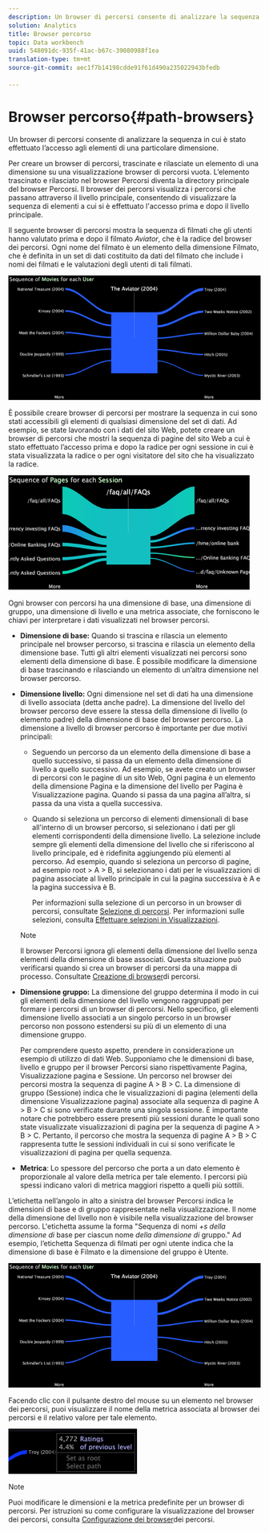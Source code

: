 ```yaml
---
description: Un browser di percorsi consente di analizzare la sequenza in cui è stato effettuato l’accesso agli elementi di una particolare dimensione.
solution: Analytics
title: Browser percorso
topic: Data workbench
uuid: 548091dc-935f-41ac-b67c-39080988f1ea
translation-type: tm+mt
source-git-commit: aec1f7b14198cdde91f61d490a235022943bfedb

---
```



# Browser percorso{#path-browsers}

Un browser di percorsi consente di analizzare la sequenza in cui è stato effettuato l’accesso agli elementi di una particolare dimensione.

Per creare un browser di percorsi, trascinate e rilasciate un elemento di una dimensione su una visualizzazione browser di percorsi vuota. L’elemento trascinato e rilasciato nel browser Percorsi diventa la directory principale del browser Percorsi. Il browser dei percorsi visualizza i percorsi che passano attraverso il livello principale, consentendo di visualizzare la sequenza di elementi a cui si è effettuato l&#39;accesso prima e dopo il livello principale.

Il seguente browser di percorsi mostra la sequenza di filmati che gli utenti hanno valutato prima e dopo il filmato *Aviator*, che è la radice del browser dei percorsi. Ogni nome del filmato è un elemento della dimensione Filmato, che è definita in un set di dati costituito da dati del filmato che include i nomi dei filmati e le valutazioni degli utenti di tali filmati.

![](assets/vis_PathBrowser_Movies.png)

È possibile creare browser di percorsi per mostrare la sequenza in cui sono stati accessibili gli elementi di qualsiasi dimensione del set di dati. Ad esempio, se state lavorando con i dati del sito Web, potete creare un browser di percorsi che mostri la sequenza di pagine del sito Web a cui è stato effettuato l’accesso prima e dopo la radice per ogni sessione in cui è stata visualizzata la radice o per ogni visitatore del sito che ha visualizzato la radice.

![](assets/vis_PathBrowser_Pages.png)

Ogni browser con percorsi ha una dimensione di base, una dimensione di gruppo, una dimensione di livello e una metrica associate, che forniscono le chiavi per interpretare i dati visualizzati nel browser percorsi.

* **Dimensione di base:** Quando si trascina e rilascia un elemento principale nel browser percorso, si trascina e rilascia un elemento della dimensione base. Tutti gli altri elementi visualizzati nei percorsi sono elementi della dimensione di base. È possibile modificare la dimensione di base trascinando e rilasciando un elemento di un’altra dimensione nel browser percorso.
* **Dimensione livello:** Ogni dimensione nel set di dati ha una dimensione di livello associata (detta anche padre). La dimensione del livello del browser percorso deve essere la stessa della dimensione di livello (o elemento padre) della dimensione di base del browser percorso. La dimensione a livello di browser percorso è importante per due motivi principali:

   * Seguendo un percorso da un elemento della dimensione di base a quello successivo, si passa da un elemento della dimensione di livello a quello successivo. Ad esempio, se avete creato un browser di percorsi con le pagine di un sito Web, Ogni pagina è un elemento della dimensione Pagina e la dimensione del livello per Pagina è Visualizzazione pagina. Quando si passa da una pagina all’altra, si passa da una vista a quella successiva.
   * Quando si seleziona un percorso di elementi dimensionali di base all&#39;interno di un browser percorso, si selezionano i dati per gli elementi corrispondenti della dimensione livello. La selezione include sempre gli elementi della dimensione del livello che si riferiscono al livello principale, ed è ridefinita aggiungendo più elementi al percorso. Ad esempio, quando si seleziona un percorso di pagine, ad esempio root > A > B, si selezionano i dati per le visualizzazioni di pagina associate al livello principale in cui la pagina successiva è A e la pagina successiva è B.

      Per informazioni sulla selezione di un percorso in un browser di percorsi, consultate [Selezione di percorsi](../../../../home/c-get-started/c-analysis-vis/c-path-browsers/t-sel-paths.md#task-bf44d08c71954ef2adec4b82f840adeb). Per informazioni sulle selezioni, consulta [Effettuare selezioni in Visualizzazioni](../../../../home/c-get-started/c-vis/c-sel-vis/c-sel-vis.md#concept-012870ec22c7476e9afbf3b8b2515746).
   >[!NOTE]
   >
   >Il browser Percorsi ignora gli elementi della dimensione del livello senza elementi della dimensione di base associati. Questa situazione può verificarsi quando si crea un browser di percorsi da una mappa di processo. Consultate [Creazione di browser](../../../../home/c-get-started/c-analysis-vis/c-path-browsers/c-create-path-browsers.md#concept-e120de6a740d4b6f98dda9e2b638f6ff)di percorsi.

* **Dimensione gruppo:** La dimensione del gruppo determina il modo in cui gli elementi della dimensione del livello vengono raggruppati per formare i percorsi di un browser di percorsi. Nello specifico, gli elementi dimensione livello associati a un singolo percorso in un browser percorso non possono estendersi su più di un elemento di una dimensione gruppo.

   Per comprendere questo aspetto, prendere in considerazione un esempio di utilizzo di dati Web. Supponiamo che le dimensioni di base, livello e gruppo per il browser Percorsi siano rispettivamente Pagina, Visualizzazione pagina e Sessione. Un percorso nel browser dei percorsi mostra la sequenza di pagine A > B > C. La dimensione di gruppo (Sessione) indica che le visualizzazioni di pagina (elementi della dimensione Visualizzazione pagina) associate alla sequenza di pagine A > B > C si sono verificate durante una singola sessione. È importante notare che potrebbero essere presenti più sessioni durante le quali sono state visualizzate visualizzazioni di pagina per la sequenza di pagine A > B > C. Pertanto, il percorso che mostra la sequenza di pagine A > B > C rappresenta tutte le sessioni individuali in cui si sono verificate le visualizzazioni di pagina per quella sequenza.

* **Metrica**: Lo spessore del percorso che porta a un dato elemento è proporzionale al valore della metrica per tale elemento. I percorsi più spessi indicano valori di metrica maggiori rispetto a quelli più sottili.

L’etichetta nell’angolo in alto a sinistra del browser Percorsi indica le dimensioni di base e di gruppo rappresentate nella visualizzazione. Il nome della dimensione del livello non è visibile nella visualizzazione del browser percorso. L&#39;etichetta assume la forma &quot;Sequenza di nomi *+s della dimensione di* base per ciascun nome *della dimensione di* gruppo.&quot; Ad esempio, l’etichetta Sequenza di filmati per ogni utente indica che la dimensione di base è Filmato e la dimensione del gruppo è Utente.

![](assets/vis_PathBrowser_Movies.png)

Facendo clic con il pulsante destro del mouse su un elemento nel browser dei percorsi, puoi visualizzare il nome della metrica associata al browser dei percorsi e il relativo valore per tale elemento.

![](assets/vis_PathBrowser_RightClick.png)

>[!NOTE]
>
>Puoi modificare le dimensioni e la metrica predefinite per un browser di percorsi. Per istruzioni su come configurare la visualizzazione del browser dei percorsi, consulta [Configurazione dei browser](../../../../home/c-get-started/c-intf-anlys-ftrs/t-config-path-brwsr.md#task-bbb3ddaa140a414f984b697c2b8202a3)dei percorsi.

